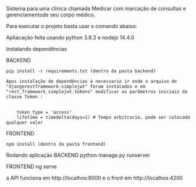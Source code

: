 Sistema para uma clínica chamada Medicar com marcação de consultas e gerenciamentode  seu corpo médico.

Para executar o projeto basta usar o comando abaixo:

Apliacação feita usando python 3.8.2 e nodejs 14.4.0
 



Instalando dependências

BACKEND
    
    pip install -r requirements.txt (dentro da pasta backend)

    Apos instalação de dependências é necessario ir onde o arquivo de "djangorestframework-simplejwt" foram instalados e em "rest_framework_simplejwt.tokens" modificar os parâmetros iniciais da classe Token :


        token_type = 'access'
        lifetime = timedelta(days=1) # Tempo arbitrario, pode ser colocado qualquer valor



FRONTEND

    npm install (dentro da pasta frontend)


Rodando aplicação
BACKEND
    python manage.py runserver

FRONTEND
    ng serve

a API funciona em http://localhos:8000 e o front em http://localhos:4200

